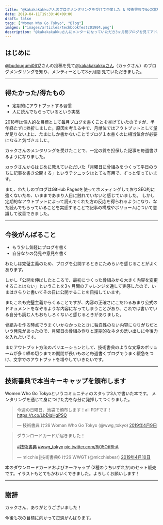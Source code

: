 ```yaml
---
title: "@kakakakakkuさんのブログメンタリングを受けて卒業した & 技術書典でGoの本を頒布します"
date: 2019-04-11T19:30:40+09:00
draft: false
tags: ["Women Who Go Tokyo", "Blog"]
images: ["images/articles/techbookfest201904.png"]
description: "@kakakakakkuさんにメンターになっていただき3ヶ月間ブログを見てアドバイスをいただきました。定期的にアウトプットする習慣と人に読んでもらっているという自信がつきました。今後はもう少し気軽に、自分なりの発見や意見を加えて文章を書いていきたいです。メンタリングで身につけた力を生かして本を書き、技術書典で頒布します。"
---
```


## はじめに
[@budougumi0617](https://twitter.com/budougumi0617)さんの投稿を見て[@kakakakakkuさん](https://twitter.com/kakakakakku)（カックさん）のブログメンタリングを知り、メンティーとして3ヶ月間 見ていただきました。

***

## 得たかった/得たもの

- 定期的にアウトプットする習慣
- 人に読んでもらっているという実感

2018年は個人的な目標として毎月ブログを書くことを挙げていたのですが、半年経たずに挫折しました。原因を考える中で、月単位ではアウトプットとして量が足りない上に、たまにしか書かないことでブログ１本書くのに相当気合が必要になると気づきました。

カックさんのメンタリングを受けたことで、一定の質を担保した記事を毎週書けるようになりました。

カックさんからはじめに教えていただいた「月曜日に骨組みをつくって平日のうちに記事を書き公開する」というテクニックはとても有用で、ずっと使っています。

また、わたしのブログはGitHub Pagesを使ってホスティングしておりSEO的に強くないため、いままであまり人目に触れていないと感じていました。
しかし定期的なアウトプットによって読んでくれた方の反応を得られるようになり、なた読んでもらっていることを実感することで記事の構成やボリュームについて意識して改善できました。

***

## 今後がんばること

- もう少し気軽にブログを書く
- 自分なりの発見や意見を書く

わたしは完璧主義のため、ブログを公開するときにためらいを感じることがよくあります。

しかし「公開を伸ばしたところで、最初につくった骨組みから大きく内容を変更することはない」ということを3ヶ月間のチャレンジを通して実感したので、いまはさらりと書いてその日に公開することを目指しています。

またこれも完璧主義からくることですが、内容の正確さにこだわるあまり公式のドキュメントをなぞるような内容になってしまうことがあり、これでは書いている自分も読む人もおもしろくないと感じるときがありました。

骨組みを作る時点でうまくいかなかったときに独自性のない内容になりがちだという発見があったので、月曜日の骨組み作りと定期的なネタの洗い出しに今後力を入れたいです。

またアウトプット方法のバリエーションとして、技術書典のような文章のボリュームが多く締め切りまでの期間が長いものと毎週書くブログでうまく緩急をつけ、文字でのアウトプットを増やしていきたいです。

***

## 技術書典で本当キーキャップを頒布します

Women Who Go Tokyoというコミュニティのスタッフ3人で書いた本です。
メンタリングを通じて身につけた力を存分に発揮してつくりました。

<blockquote class="twitter-tweet" data-lang="ja"><p lang="ja" dir="ltr">今週の日曜日、池袋で頒布します！all PDFです！ <a href="https://t.co/LbDiqHgPSQ">https://t.co/LbDiqHgPSQ</a></p>&mdash; 技術書典 け26 Woman Who Go Tokyo (@wwg_tokyo) <a href="https://twitter.com/wwg_tokyo/status/1115649775267803136?ref_src=twsrc%5Etfw">2019年4月9日</a></blockquote>
<script async src="https://platform.twitter.com/widgets.js" charset="utf-8"></script>

<blockquote class="twitter-tweet" data-lang="ja"><p lang="ja" dir="ltr">ダウンロードカードが届きました！<br><br> <a href="https://twitter.com/hashtag/%E6%8A%80%E8%A1%93%E6%9B%B8%E5%85%B8?src=hash&amp;ref_src=twsrc%5Etfw">#技術書典</a> <a href="https://twitter.com/hashtag/wwg_tokyo?src=hash&amp;ref_src=twsrc%5Etfw">#wwg_tokyo</a> <a href="https://t.co/8j05Otf6hA">pic.twitter.com/8j05Otf6hA</a></p>&mdash; micchie🍻技術書典6 け26 WWGT (@micchiebear) <a href="https://twitter.com/micchiebear/status/1115947829459951616?ref_src=twsrc%5Etfw">2019年4月10日</a></blockquote>
<script async src="https://platform.twitter.com/widgets.js" charset="utf-8"></script>


本のダウンロードカードおよびキーキャップ (2種のうちいずれか)のセット販売です。イラストもとてもかわいくできました。よろしくお願いします！

***

## 謝辞
カックさん、ありがとうございました！

今後も次の目標に向かって毎週がんばります。
